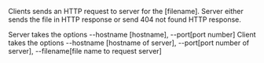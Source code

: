 Clients sends an HTTP request to server for the [filename]. Server either sends the file in HTTP response or send 404 not found HTTP response.

Server takes the options --hostname [hostname], --port[port number]
Client takes the options --hostname [hostname of  server], --port[port number of server], --filename[file name to request server]
